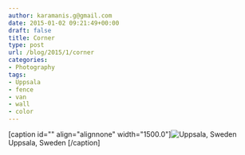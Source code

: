```yaml
---
author: karamanis.g@gmail.com
date: 2015-01-02 09:21:49+00:00
draft: false
title: Corner
type: post
url: /blog/2015/1/corner
categories:
- Photography
tags:
- Uppsala
- fence
- van
- wall
- color
---
```


[caption id="" align="alignnone" width="1500.0"]![ Uppsala, Sweden ](/images/2015-01-02-20151corner/20141226-R0000185.jpg)
 Uppsala, Sweden [/caption]
